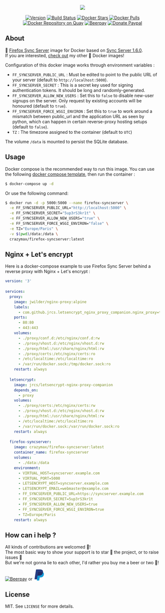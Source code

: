<p align="center"><a href="https://github.com/crazy-max/docker-firefox-syncserver" target="_blank"><img height="128"src="https://raw.githubusercontent.com/crazy-max/docker-firefox-syncserver/master/.res/docker-firefox-syncserver.jpg"></a></p>

<p align="center">
  <a href="https://microbadger.com/images/crazymax/firefox-syncserver"><img src="https://images.microbadger.com/badges/version/crazymax/firefox-syncserver.svg?style=flat-square" alt="Version"></a>
  <a href="https://travis-ci.org/crazy-max/docker-firefox-syncserver"><img src="https://img.shields.io/travis/crazy-max/docker-firefox-syncserver/master.svg?style=flat-square" alt="Build Status"></a>
  <a href="https://hub.docker.com/r/crazymax/firefox-syncserver/"><img src="https://img.shields.io/docker/stars/crazymax/firefox-syncserver.svg?style=flat-square" alt="Docker Stars"></a>
  <a href="https://hub.docker.com/r/crazymax/firefox-syncserver/"><img src="https://img.shields.io/docker/pulls/crazymax/firefox-syncserver.svg?style=flat-square" alt="Docker Pulls"></a>
  <a href="https://quay.io/repository/crazymax/firefox-syncserver"><img src="https://quay.io/repository/crazymax/firefox-syncserver/status?style=flat-square" alt="Docker Repository on Quay"></a>
  <a href="https://beerpay.io/crazy-max/docker-firefox-syncserver"><img src="https://img.shields.io/beerpay/crazy-max/docker-firefox-syncserver.svg?style=flat-square" alt="Beerpay"></a>
  <a href="https://www.paypal.com/cgi-bin/webscr?cmd=_s-xclick&hosted_button_id=YY7W3WDEPHCPQ"><img src="https://img.shields.io/badge/donate-paypal-7057ff.svg?style=flat-square" alt="Donate Paypal"></a>
</p>

## About

🐳 [Firefox Sync Server](http://moz-services-docs.readthedocs.io/en/latest/howtos/run-sync-1.5.html) image for Docker based on [Sync Server 1.6.0](https://github.com/mozilla-services/syncserver).<br />
If you are interested, [check out](https://hub.docker.com/r/crazymax/) my other 🐳 Docker images!

Configuration of this docker image works through environment variables :

* `FF_SYNCSERVER_PUBLIC_URL` : Must be edited to point to the public URL of your server (default to `http://localhost:5000`).
* `FF_SYNCSERVER_SECRET` : This is a secret key used for signing authentication tokens. It should be long and randomly-generated.
* `FF_SYNCSERVER_ALLOW_NEW_USERS` : Set this to `false` to disable new-user signups on the server. Only request by existing accounts will be honoured (default to `true`).
* `FF_SYNCSERVER_FORCE_WSGI_ENVIRON` : Set this to `true` to work around a mismatch between public_url and the application URL as seen by python, which can happen in certain reverse-proxy hosting setups (default to `false`).
* `TZ` : The timezone assigned to the container (default to `UTC`)

The volume `/data` is mounted to persist the SQLite database.

## Usage

Docker compose is the recommended way to run this image. You can use the following [docker compose template](docker-compose.yml), then run the container :

```bash
$ docker-compose up -d
```

Or use the following command:

```bash
$ docker run -d -p 5000:5000 --name firefox-syncserver \
  -e FF_SYNCSERVER_PUBLIC_URL="http://localhost:5000" \
  -e FF_SYNCSERVER_SECRET="5up3rS3kr1t" \
  -e FF_SYNCSERVER_ALLOW_NEW_USERS="true" \
  -e FF_SYNCSERVER_FORCE_WSGI_ENVIRON="false" \
  -e TZ="Europe/Paris" \
  -v $(pwd)/data:/data \
  crazymax/firefox-syncserver:latest
```

## Nginx + Let's encrypt

Here is a docker-compose example to use Firefox Sync Server behind a reverse proxy with Nginx + Let's encrypt :

```yml
version: '3'

services:
  proxy:
    image: jwilder/nginx-proxy:alpine
    labels:
      - com.github.jrcs.letsencrypt_nginx_proxy_companion.nginx_proxy=true
    ports:
      - 80:80
      - 443:443
    volumes:
      - ./proxy/conf.d:/etc/nginx/conf.d:rw
      - ./proxy/vhost.d:/etc/nginx/vhost.d:rw
      - ./proxy/html:/usr/share/nginx/html:rw
      - ./proxy/certs:/etc/nginx/certs:ro
      - /etc/localtime:/etc/localtime:ro
      - /var/run/docker.sock:/tmp/docker.sock:ro
    restart: always

  letsencrypt:
    image: jrcs/letsencrypt-nginx-proxy-companion
    depends_on:
      - proxy
    volumes:
      - ./proxy/certs:/etc/nginx/certs:rw
      - ./proxy/vhost.d:/etc/nginx/vhost.d:rw
      - ./proxy/html:/usr/share/nginx/html:rw
      - /etc/localtime:/etc/localtime:ro
      - /var/run/docker.sock:/var/run/docker.sock:ro
    restart: always

  firefox-syncserver:
    image: crazymax/firefox-syncserver:latest
    container_name: firefox-syncserver
    volumes:
      - ./data:/data
    environment:
      - VIRTUAL_HOST=syncserver.example.com
      - VIRTUAL_PORT=5000
      - LETSENCRYPT_HOST=syncserver.example.com
      - LETSENCRYPT_EMAIL=webmaster@example.com
      - FF_SYNCSERVER_PUBLIC_URL=https://syncserver.example.com
      - FF_SYNCSERVER_SECRET=5up3rS3kr1t
      - FF_SYNCSERVER_ALLOW_NEW_USERS=true
      - FF_SYNCSERVER_FORCE_WSGI_ENVIRON=true
      - TZ=Europe/Paris
    restart: always
```

## How can i help ?

All kinds of contributions are welcomed :raised_hands:!<br />
The most basic way to show your support is to star :star2: the project, or to raise issues :speech_balloon:<br />
But we're not gonna lie to each other, I'd rather you buy me a beer or two :beers:!

[![Beerpay](https://beerpay.io/crazy-max/docker-firefox-syncserver/badge.svg?style=beer-square)](https://beerpay.io/crazy-max/docker-firefox-syncserver)
or [![Paypal](.res/paypal.png)](https://www.paypal.com/cgi-bin/webscr?cmd=_s-xclick&hosted_button_id=YY7W3WDEPHCPQ)

## License

MIT. See `LICENSE` for more details.
